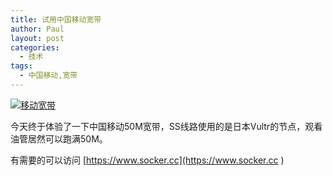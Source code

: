 ```yaml
---
title: 试用中国移动宽带
author: Paul
layout: post
categories:
  - 技术
tags:
  - 中国移动,宽带
---
```


[![移动宽带](http://img.hz.mk/2016-0406/China-mobile-Internet.jpg!400px)](http://img.hz.mk/2016-0406/China-mobile-Internet.jpg)

今天终于体验了一下中国移动50M宽带，SS线路使用的是日本Vultr的节点，观看油管居然可以跑满50M。

有需要的可以访问 [https://www.socker.cc](https://www.socker.cc ) 